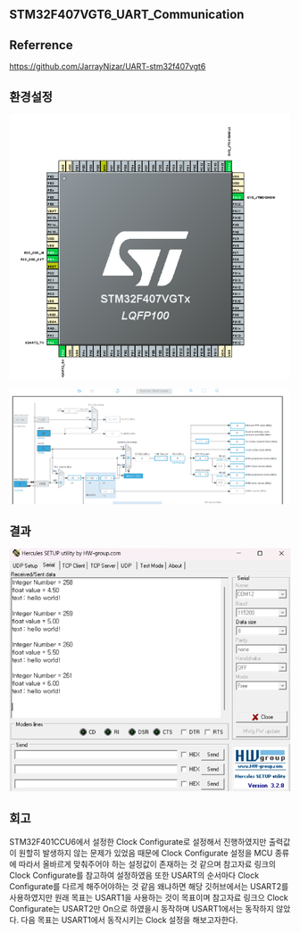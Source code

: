 ## STM32F407VGT6_UART_Communication

## Referrence
https://github.com/JarrayNizar/UART-stm32f407vgt6

## 환경설정
![capture1.png](capture1.png)

![capture2.png](capture2.png)

## 결과
![result1.png](result1.png)

## 회고
STM32F401CCU6에서 설정한 Clock Configurate로 설정해서 진행하였지만 출력값이 원할히 발생하지 않는 문제가 있었음
때문에 Clock Configurate 설정을 MCU 종류에 따라서 올바르게 맞춰주어야 하는 설정값이 존재하는 것 같으며 참고자료 링크의 Clock Configurate를 참고하여 설정하였음
또한 USART의 순서마다 Clock Configurate를 다르게 해주어야하는 것 같음 왜냐하면 해당 깃허브에서는 USART2를 사용하였지만 원래 목표는 USART1을 사용하는 것이 목표이며
참고자료 링크으 Clock Configurate는 USART2만 On으로 하였을시 동작하며 USART1에서는 동작하지 않았다.
다음 목표는 USART1에서 동작시키는 Clock 설정을 해보고자한다.